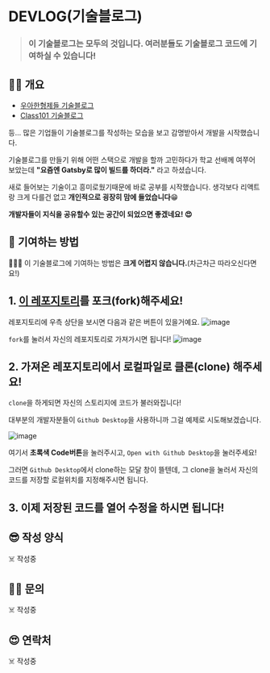 # DEVLOG(기술블로그)

> ### 이 기술블로그는 모두의 것입니다. 여러분들도 기술블로그 코드에 기여하실 수 있습니다!

## 🕵️‍♂️ 개요

- [우아한형제들 기술블로그](https://woowabros.github.io/)
- [Class101 기술블로그](https://class101.dev/)

등... 많은 기업들이 기술블로그를 작성하는 모습을 보고 감명받아서 개발을 시작했습니다.

기술블로그를 만들기 위해 어떤 스택으로 개발을 할까 고민하다가 학교 선배께 여쭈어 보았는데 **"요즘엔 Gatsby로 많이 빌드를 하더라."** 라고 하셨습니다.

새로 들어보는 기술이고 흥미로웠기때문에 바로 공부를 시작했습니다. 생각보다 리액트랑 크게 다를건 없고 **개인적으로 굉장히 맘에 들었습니다**😁

**개발자들이 지식을 공유할수 있는 공간이 되었으면 좋겠네요! 😍**

## 🤨 기여하는 방법

🦹🏼‍♂️ 이 기술블로그에 기여하는 방법은 **크게 어렵지 않습니다.**(차근차근 따라오신다면요!)

## 1. [이 레포지토리](https://github.com/Hong-JunHyeok/Tech-Blog/tree/source)를 포크(fork)해주세요!
레포지토리에 우측 상단을 보시면 다음과 같은 버튼이 있을거예요.
![image](https://user-images.githubusercontent.com/48292190/116492325-ef86f900-a8d6-11eb-9587-1ba3a577675c.png)

`fork`를 눌러서 자신의 레포지토리로 가져가시면 됩니다! 
![image](https://user-images.githubusercontent.com/48292190/116492449-3e349300-a8d7-11eb-9c14-fb4e0cbf0edf.png)

## 2. 가져온 레포지토리에서 로컬파일로 클론(clone) 해주세요!
`clone`을 하게되면 자신의 스토리지에 코드가 불러와집니다! 

대부분의 개발자분들이 `Github Desktop`을 사용하니까 그걸 예제로 시도해보겠습니다.

![image](https://user-images.githubusercontent.com/48292190/116492564-82279800-a8d7-11eb-8fa0-2e27af296a33.png)

여기서 **초록색 Code버튼**을 눌러주시고, `Open with Github Desktop`을 눌러주세요!

그러면 `Github Desktop`에서 clone하는 모달 창이 뜰텐데, 그 clone을 눌러서 자신의 코드를 저장할 로컬위치를 지정해주시면 됩니다.
## 3. 이제 저장된 코드를 열어 수정을 하시면 됩니다!


## 😎 작성 양식

☠️ 작성중

## 🤷‍♀️ 문의

☠️ 작성중

## 😍 연락처

☠️ 작성중
